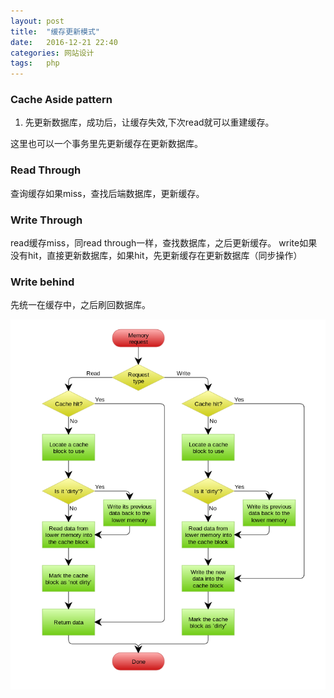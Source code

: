 ```yaml
---
layout: post
title:  "缓存更新模式"
date:   2016-12-21 22:40
categories: 网站设计
tags:   php
---
```


###  Cache Aside pattern

1. 先更新数据库，成功后，让缓存失效,下次read就可以重建缓存。

这里也可以一个事务里先更新缓存在更新数据库。


###  Read Through

查询缓存如果miss，查找后端数据库，更新缓存。


###  Write Through

read缓存miss，同read through一样，查找数据库，之后更新缓存。
write如果没有hit，直接更新数据库，如果hit，先更新缓存在更新数据库（同步操作）




###  Write behind


先统一在缓存中，之后刷回数据库。

![write_behind](/images/cacheUpdate.png)

